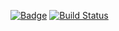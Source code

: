 [![Badge](https://quay.io/repository/0xff/dfs/status "Badge")](https://quay.io/repository/0xff/dfs)
[![Build Status](https://dev.azure.com/volatile-void/pipes/_apis/build/status/dfs)](https://dev.azure.com/volatile-void/pipes/_build/latest?definitionId=3)
